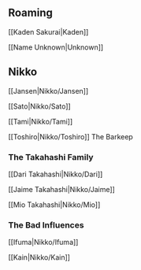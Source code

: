 ## Roaming

[[Kaden Sakurai|Kaden]]

[[Name Unknown|Unknown]]

## Nikko

[[Jansen|Nikko/Jansen]]

[[Sato|Nikko/Sato]]

[[Tami|Nikko/Tami]]

[[Toshiro|Nikko/Toshiro]] The Barkeep

### The Takahashi Family

[[Dari Takahashi|Nikko/Dari]]

[[Jaime Takahashi|Nikko/Jaime]]

[[Mio Takahashi|Nikko/Mio]]

### The Bad Influences

[[Ifuma|Nikko/Ifuma]]

[[Kain|Nikko/Kain]]
